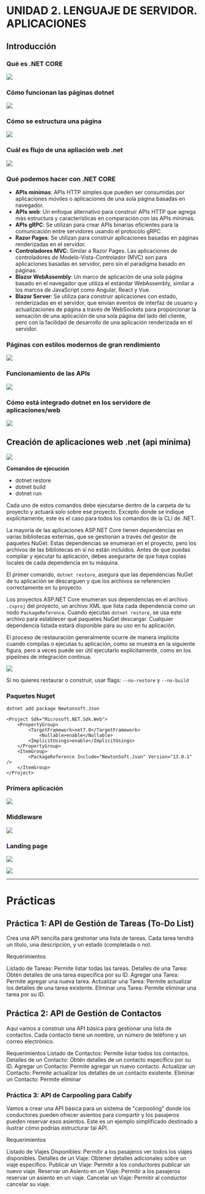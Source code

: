 ﻿# UNIDAD 2. LENGUAJE DE SERVIDOR. APLICACIONES

## Introducción

### Qué es .NET CORE

![](img/dotnet.PNG) 

### Cómo funcionan las páginas dotnet

![](img/funcionamientodotnet.PNG)


### Cómo se estructura una página

![](img/funcionamientodotnet.PNG)

### Cuál es flujo de una apliación web .net

![](flujodotnet.PNG)

### Qué podemos hacer con .NET CORE

- **APIs mínimas**: APIs HTTP simples que pueden ser consumidas por aplicaciones móviles o aplicaciones de una sola página basadas en navegador.
- **APIs web**: Un enfoque alternativo para construir APIs HTTP que agrega más estructura y características en comparación con las APIs mínimas.
- **APIs gRPC**: Se utilizan para crear APIs binarias eficientes para la comunicación entre servidores usando el protocolo gRPC.
- **Razor Pages**: Se utilizan para construir aplicaciones basadas en páginas renderizadas en el servidor.
- **Controladores MVC**: Similar a Razor Pages. Las aplicaciones de controladores de Modelo-Vista-Controlador (MVC) son para aplicaciones basadas en servidor, pero sin el paradigma basado en páginas.
- **Blazor WebAssembly**: Un marco de aplicación de una sola página basado en el navegador que utiliza el estándar WebAssembly, similar a los marcos de JavaScript como Angular, React y Vue.
- **Blazor Server**: Se utiliza para construir aplicaciones con estado, renderizadas en el servidor, que envían eventos de interfaz de usuario y actualizaciones de página a través de WebSockets para proporcionar la sensación de una aplicación de una sola página del lado del cliente, pero con la facilidad de desarrollo de una aplicación renderizada en el servidor.

### Páginas con estilos modernos de gran rendimiento

![](img/website.PNG)

### Funcionamiento de las APIs

![](img/restapi.PNG)

### Cómo está integrado dotnet en los servidore de aplicaciones/web

![](img/reverseproxy.PNG)

## Creación de aplicaciones web .net (api mínima)

![](img/simpleproject.PNG)

**Comandos de ejecución**

- dotnet restore
- dotnet build
- dotnet run

Cada uno de estos comandos debe ejecutarse dentro de la carpeta de tu proyecto y actuará solo sobre ese proyecto. 
Excepto donde se indique explícitamente, este es el caso para todos los comandos de la CLI de .NET. 

La mayoría de las aplicaciones ASP.NET Core tienen dependencias en varias bibliotecas externas, 
que se gestionan a través del gestor de paquetes NuGet. Estas dependencias se enumeran en el proyecto, 
pero los archivos de las bibliotecas en sí no están incluidos. Antes de que puedas compilar y ejecutar tu aplicación, 
debes asegurarte de que haya copias locales de cada dependencia en tu máquina. 

El primer comando, `dotnet restore`, asegura que las dependencias NuGet de tu aplicación se descarguen y que los archivos 
se referencien correctamente en tu proyecto.

Los proyectos ASP.NET Core enumeran sus dependencias en el archivo `.csproj` del proyecto, un archivo XML que lista 
cada dependencia como un nodo `PackageReference`. Cuando ejecutas `dotnet restore`, se usa este archivo para establecer 
qué paquetes NuGet descargar. Cualquier dependencia listada estará disponible para su uso en tu aplicación.

El proceso de restauración generalmente ocurre de manera implícita cuando compilas o ejecutas tu aplicación, 
como se muestra en la siguiente figura, pero a veces puede ser útil ejecutarlo explícitamente, 
como en los pipelines de integración continua.

![](img/compilation.PNG)

Si no quieres restaurar o construir, usar flags: ```--no-restore``` y ```--no-build```


### Paquetes Nuget

```dotnet add package Newtonsoft.Json```

```
<Project Sdk="Microsoft.NET.Sdk.Web">
	<PropertyGroup>
		<TargetFramework>net7.0</TargetFramework>
			<Nullable>enable</Nullable>
		<ImplicitUsings>enable</ImplicitUsings>
	</PropertyGroup>
	<ItemGroup>
		<PackageReference Include="NewtonSoft.Json" Version="13.0.1" />
	</ItemGroup>
</Project>
```

### Primera aplicación

![](img/primeraapp.PNG)

### Middleware

![](img/middleware.PNG)

### Landing page

![](img/landingpage.PNG)

![](img/opcionesuse.PNG)


---

# Prácticas

## Práctica 1: API de Gestión de Tareas (To-Do List)

Crea una API sencilla para gestionar una lista de tareas. Cada tarea tendrá un título, una descripción, y un estado (completada o no).

Requerimientos

Listado de Tareas: Permite listar todas las tareas.
Detalles de una Tarea: Obtén detalles de una tarea específica por su ID.
Agregar una Tarea: Permite agregar una nueva tarea.
Actualizar una Tarea: Permite actualizar los detalles de una tarea existente.
Eliminar una Tarea: Permite eliminar una tarea por su ID.

## Práctica 2: API de Gestión de Contactos

Aquí vamos a construir una API básica para gestionar una lista de contactos. Cada contacto tiene un nombre, un número de teléfono y un correo electrónico.

Requerimientos
Listado de Contactos: Permite listar todos los contactos.
Detalles de un Contacto: Obtén detalles de un contacto específico por su ID.
Agregar un Contacto: Permite agregar un nuevo contacto.
Actualizar un Contacto: Permite actualizar los detalles de un contacto existente.
Eliminar un Contacto: Permite eliminar

### Práctica 3: API de Carpooling para Cabify

Vamos a crear una API básica para un sistema de "carpooling" donde los conductores pueden ofrecer asientos 
para compartir y los pasajeros pueden reservar esos asientos. 
Este es un ejemplo simplificado destinado a ilustrar cómo podrías estructurar tal API.

Requerimientos

Listado de Viajes Disponibles: Permitir a los pasajeros ver todos los viajes disponibles.
Detalles de un Viaje: Obtener detalles adicionales sobre un viaje específico.
Publicar un Viaje: Permitir a los conductores publicar un nuevo viaje.
Reservar un Asiento en un Viaje: Permitir a los pasajeros reservar un asiento en un viaje.
Cancelar un Viaje: Permitir al conductor cancelar su viaje.